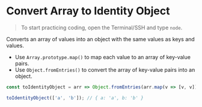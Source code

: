 # Convert Array to Identity Object

> To start practicing coding, open the Terminal/SSH and type `node`.

Converts an array of values into an object with the same values as keys and values.

- Use `Array.prototype.map()` to map each value to an array of key-value pairs.
- Use `Object.fromEntries()` to convert the array of key-value pairs into an object.

```js
const toIdentityObject = arr => Object.fromEntries(arr.map(v => [v, v]));
```

```js
toIdentityObject(['a', 'b']); // { a: 'a', b: 'b' }
```
